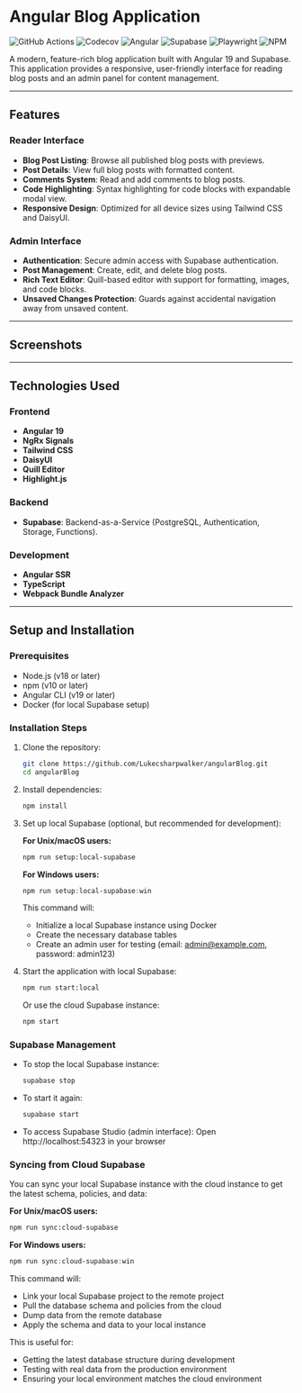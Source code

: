 # Angular Blog Application 
![GitHub Actions](https://img.shields.io/github/actions/workflow/status/Lukecsharpwalker/angularBlog/ci.yml?branch=main) 
![Codecov](https://img.shields.io/codecov/c/github/Lukecsharpwalker/angularBlog) 
![Angular](https://img.shields.io/badge/angular-v19-red) 
![Supabase](https://img.shields.io/badge/supabase-powered-green) 
![Playwright](https://img.shields.io/badge/testing-playwright-blue?style=flat-square) 
![NPM](https://img.shields.io/npm/v/your-package-name?color=blue)

A modern, feature-rich blog application built with Angular 19 and Supabase. This application provides a responsive, user-friendly interface for reading blog posts and an admin panel for content management.

---

## Features

### Reader Interface
- **Blog Post Listing**: Browse all published blog posts with previews.
- **Post Details**: View full blog posts with formatted content.
- **Comments System**: Read and add comments to blog posts.
- **Code Highlighting**: Syntax highlighting for code blocks with expandable modal view.
- **Responsive Design**: Optimized for all device sizes using Tailwind CSS and DaisyUI.

### Admin Interface
- **Authentication**: Secure admin access with Supabase authentication.
- **Post Management**: Create, edit, and delete blog posts.
- **Rich Text Editor**: Quill-based editor with support for formatting, images, and code blocks.
- **Unsaved Changes Protection**: Guards against accidental navigation away from unsaved content.

---

## Screenshots


---

## Technologies Used

### Frontend
- **Angular 19**
- **NgRx Signals**
- **Tailwind CSS**
- **DaisyUI**
- **Quill Editor**
- **Highlight.js**

### Backend
- **Supabase**: Backend-as-a-Service (PostgreSQL, Authentication, Storage, Functions).

### Development
- **Angular SSR**
- **TypeScript**
- **Webpack Bundle Analyzer**

---

## Setup and Installation

### Prerequisites
- Node.js (v18 or later)
- npm (v10 or later)
- Angular CLI (v19 or later)
- Docker (for local Supabase setup)

### Installation Steps
1. Clone the repository:
   ```bash
   git clone https://github.com/Lukecsharpwalker/angularBlog.git
   cd angularBlog
   ```

2. Install dependencies:
   ```bash
   npm install
   ```

3. Set up local Supabase (optional, but recommended for development):

   **For Unix/macOS users:**
   ```bash
   npm run setup:local-supabase
   ```

   **For Windows users:**
   ```powershell
   npm run setup:local-supabase:win
   ```

   This command will:
   - Initialize a local Supabase instance using Docker
   - Create the necessary database tables
   - Create an admin user for testing (email: admin@example.com, password: admin123)

4. Start the application with local Supabase:
   ```bash
   npm run start:local
   ```
   Or use the cloud Supabase instance:
   ```bash
   npm start
   ```

### Supabase Management
- To stop the local Supabase instance:
  ```bash
  supabase stop
  ```
- To start it again:
  ```bash
  supabase start
  ```
- To access Supabase Studio (admin interface):
  Open http://localhost:54323 in your browser

### Syncing from Cloud Supabase
You can sync your local Supabase instance with the cloud instance to get the latest schema, policies, and data:

**For Unix/macOS users:**
```bash
npm run sync:cloud-supabase
```

**For Windows users:**
```powershell
npm run sync:cloud-supabase:win
```

This command will:
- Link your local Supabase project to the remote project
- Pull the database schema and policies from the cloud
- Dump data from the remote database
- Apply the schema and data to your local instance

This is useful for:
- Getting the latest database structure during development
- Testing with real data from the production environment
- Ensuring your local environment matches the cloud environment
